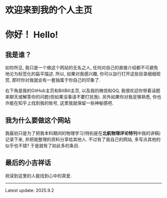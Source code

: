 # 欢迎来到我的个人主页
# **你好！ Hello!** 

## 我是谁？
如你所见, 我只是一个做这个网站的无名之人, 任何对自己的直接介绍都不可避免地沦为标签化的扁平描述. 
所以, 如果对我感兴趣, 你可以自行打开这些目录细细观赏, 那时你对我就会有一套独属于你自己的印象了.

右下角是我的GitHub主页和BiliBili主页, 以及我的微信和QQ, 我很欢迎你带着话题来聊天或解答你的问题(但如果没事请不要打扰我).
另外如果你对我足够熟悉, 你也许能在知乎上找到我的账号, 这里我就保留一些神秘感吧.

## 我为什么要做这个网站
我最初只是为了把我本科期间的物理学习(特别是在**北航物理评论特刊**中我的讲稿)记录下来, 并把我整理的资料分享给其他人. 
不过有了我自己的网站, 多写点其他的似乎也不错? 于是就有了如此多的条目.

## 最后的小吉祥话
祝读到这里的人能找到心中的真爱.

---

Latest update: 2025.9.2